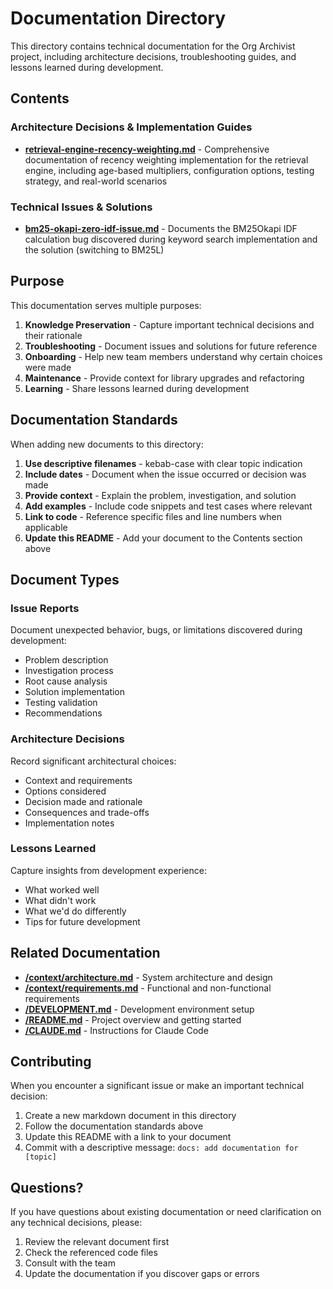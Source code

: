 # Documentation Directory

This directory contains technical documentation for the Org Archivist project, including architecture decisions, troubleshooting guides, and lessons learned during development.

## Contents

### Architecture Decisions & Implementation Guides

- **[retrieval-engine-recency-weighting.md](retrieval-engine-recency-weighting.md)** - Comprehensive documentation of recency weighting implementation for the retrieval engine, including age-based multipliers, configuration options, testing strategy, and real-world scenarios

### Technical Issues & Solutions

- **[bm25-okapi-zero-idf-issue.md](bm25-okapi-zero-idf-issue.md)** - Documents the BM25Okapi IDF calculation bug discovered during keyword search implementation and the solution (switching to BM25L)

## Purpose

This documentation serves multiple purposes:

1. **Knowledge Preservation** - Capture important technical decisions and their rationale
2. **Troubleshooting** - Document issues and solutions for future reference
3. **Onboarding** - Help new team members understand why certain choices were made
4. **Maintenance** - Provide context for library upgrades and refactoring
5. **Learning** - Share lessons learned during development

## Documentation Standards

When adding new documents to this directory:

1. **Use descriptive filenames** - kebab-case with clear topic indication
2. **Include dates** - Document when the issue occurred or decision was made
3. **Provide context** - Explain the problem, investigation, and solution
4. **Add examples** - Include code snippets and test cases where relevant
5. **Link to code** - Reference specific files and line numbers when applicable
6. **Update this README** - Add your document to the Contents section above

## Document Types

### Issue Reports
Document unexpected behavior, bugs, or limitations discovered during development:
- Problem description
- Investigation process
- Root cause analysis
- Solution implementation
- Testing validation
- Recommendations

### Architecture Decisions
Record significant architectural choices:
- Context and requirements
- Options considered
- Decision made and rationale
- Consequences and trade-offs
- Implementation notes

### Lessons Learned
Capture insights from development experience:
- What worked well
- What didn't work
- What we'd do differently
- Tips for future development

## Related Documentation

- **[/context/architecture.md](../context/architecture.md)** - System architecture and design
- **[/context/requirements.md](../context/requirements.md)** - Functional and non-functional requirements
- **[/DEVELOPMENT.md](../DEVELOPMENT.md)** - Development environment setup
- **[/README.md](../README.md)** - Project overview and getting started
- **[/CLAUDE.md](../CLAUDE.md)** - Instructions for Claude Code

## Contributing

When you encounter a significant issue or make an important technical decision:

1. Create a new markdown document in this directory
2. Follow the documentation standards above
3. Update this README with a link to your document
4. Commit with a descriptive message: `docs: add documentation for [topic]`

## Questions?

If you have questions about existing documentation or need clarification on any technical decisions, please:

1. Review the relevant document first
2. Check the referenced code files
3. Consult with the team
4. Update the documentation if you discover gaps or errors
